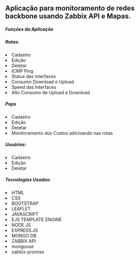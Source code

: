 <h2>Aplicação para monitoramento de redes backbone usando Zabbix API e Mapas.</h2>

<h5>Funções da Aplicação</h5>
  <h5>Rotas:</h5>
     <li>Cadastro</li>
    <li> Edição</li>
     <li>Deletar</li>
     <li>ICMP Ping</li>
     <li>Status das interfaces</li>
     <li>Consumo Download e Upload</li>
     <li>Speed das Interfaces</li></li>
     <li>Alto Consumo de Upload e Download</li>
    
    

  <h5>Pops</h5>
    <li> Cadastro</li>
    <li> Edição</li>
    <li> Deletar</li>
    <li> Monitoramento dos Custos adicioando nas rotas</li>

  <h5>Usuários:</h5>
    <li> Cadastro</li>
    <li> Edição</li>
    <li> Deletar</li>


<h5>Tecnologias Usadas:</h5>

<li> HTML</li>
<li> CSS</li>
<li> BOOTSTRAP</li>
<li> LEAFLET</li>
<li> JAVASCRIPT</li>
<li> EJS TEMPLATE ENGINE </li>
<li> NODE JS</li>
<li> EXPRESS.JS</li>
<li> MONGO DB</li>
<li> ZABBIX API
<li> mongoose</li>
<li> zabbix-promise</li>

